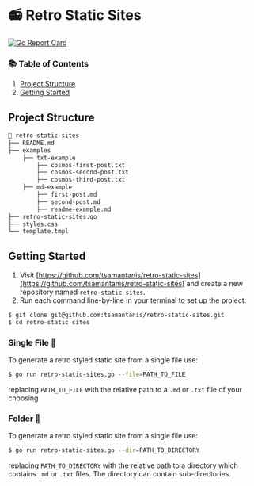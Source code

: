 # 📻 Retro Static Sites

[![Go Report Card](https://goreportcard.com/badge/github.com/tsamantanis/retro-static-sites)](https://goreportcard.com/report/github.com/tsamantanis/retro-static-sites)

### 📚 Table of Contents

1. [Project Structure](#project-structure)
2. [Getting Started](#getting-started)

## Project Structure

```bash
📂 retro-static-sites
├── README.md
├── examples
    ├── txt-example
        ├── cosmos-first-post.txt
        ├── cosmos-second-post.txt
        ├── cosmos-third-post.txt
    ├── md-example
        ├── first-post.md
        ├── second-post.md
        ├── readme-example.md
├── retro-static-sites.go
├── styles.css
└── template.tmpl
```

## Getting Started

1. Visit [https://github.com/tsamantanis/retro-static-sites](https://github.com/tsamantanis/retro-static-sites) and create a new repository named `retro-static-sites`.
2. Run each command line-by-line in your terminal to set up the project:

```bash
$ git clone git@github.com:tsamantanis/retro-static-sites.git
$ cd retro-static-sites
```

### Single File 📄
To generate a retro styled static site from a single file use:

```bash
$ go run retro-static-sites.go --file=PATH_TO_FILE 
```

replacing `PATH_TO_FILE` with the relative path to a `.md` or `.txt` file of your choosing

### Folder 📂
To generate a retro styled static site from a single file use:

```bash
$ go run retro-static-sites.go --dir=PATH_TO_DIRECTORY 
```

replacing `PATH_TO_DIRECTORY` with the relative path to a directory which contains `.md` or `.txt` files. The directory can contain sub-directories.